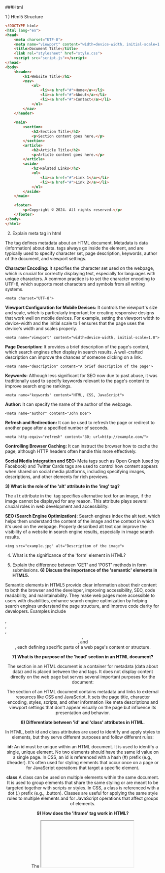 ###Html

1 ) Html5 Structure

```html
<!DOCTYPE html>
<html lang="en">
<head>
    <meta charset="UTF-8">
    <meta name="viewport" content="width=device-width, initial-scale=1.0">
    <title>Document Title</title>
    <link rel="stylesheet" href="style.css">
    <script src="script.js"></script>
</head>
<body>
    <header>
        <h1>Website Title</h1>
        <nav>
            <ul>
                <li><a href="#">Home</a></li>
                <li><a href="#">About</a></li>
                <li><a href="#">Contact</a></li>
            </ul>
        </nav>
    </header>
    
    <main>
        <section>
            <h2>Section Title</h2>
            <p>Section content goes here.</p>
        </section>
        <article>
            <h2>Article Title</h2>
            <p>Article content goes here.</p>
        </article>
        <aside>
            <h2>Related Links</h2>
            <ul>
                <li><a href="#">Link 1</a></li>
                <li><a href="#">Link 2</a></li>
            </ul>
        </aside>
    </main>
    
    <footer>
        <p>Copyright © 2024. All rights reserved.</p>
    </footer>
</body>
</html>

```

2) Explain meta tag in html

The <meta> tag defines metadata about an HTML document. Metadata is data (information) about data. <meta> tags always go inside the <head> element, and are typically used to specify character set, page description, keywords, author of the document, and viewport settings.



**Character Encoding:** It specifies the character set used on the webpage, which is crucial for correctly displaying text, especially for languages with unique characters. A common practice is to set the character encoding to UTF-8, which supports most characters and symbols from all writing systems.


`<meta charset="UTF-8">`

**Viewport Configuration for Mobile Devices:** It controls the viewport's size and scale, which is particularly important for creating responsive designs that work well on mobile devices. For example, setting the viewport width to device-width and the initial scale to 1 ensures that the page uses the device's width and scales properly.


`<meta name="viewport" content="width=device-width, initial-scale=1.0">`

**Page Description:** It provides a brief description of the page's content, which search engines often display in search results. A well-crafted description can improve the chances of someone clicking on a link.


`<meta name="description" content="A brief description of the page">`

**Keywords:** Although less significant for SEO now due to past abuse, it was traditionally used to specify keywords relevant to the page's content to improve search engine rankings.


`<meta name="keywords" content="HTML, CSS, JavaScript">`

**Author:** It can specify the name of the author of the webpage.


`<meta name="author" content="John Doe">`

**Refresh and Redirection:** It can be used to refresh the page or redirect to another page after a specified number of seconds.


`<meta http-equiv="refresh" content="30; url=http://example.com/">`

**Controlling Browser Caching:** It can instruct the browser how to cache the page, although HTTP headers often handle this more effectively.

**Social Media Integration and SEO:** Meta tags such as Open Graph (used by Facebook) and Twitter Cards tags are used to control how content appears when shared on social media platforms, including specifying images, descriptions, and other elements for rich previews.


**3)  What is the role of the 'alt' attribute in the 'img' tag?**

The `alt` attribute in the <img> tag specifies alternative text for an image, if the image cannot be displayed for any reason. This attribute plays several crucial roles in web development and accessibility:

**SEO (Search Engine Optimization):** Search engines index the alt text, which helps them understand the content of the image and the context in which it's used on the webpage. Properly described alt text can improve the visibility of a website in search engine results, especially in image search results.

`<img src="example.jpg" alt="Description of the image">`


4) What is the significance of the 'form' element in HTML?

5) Explain the difference between 'GET' and 'POST' methods in form submissions.
**6) Discuss the importance of the 'semantic' elements in HTML5.**


Semantic elements in HTML5 provide clear information about their content to both the browser and the developer, improving accessibility, SEO, code readability, and maintainability. They make web pages more accessible to users with disabilities, enhance search engine optimization by helping search engines understand the page structure, and improve code clarity for developers. Examples include <article>, <aside>, <footer>, <header>, <nav>, and <section>, each defining specific parts of a web page's content or structure.

**7) What is the purpose of the 'head' section in an HTML document?**

The <head> section in an HTML document is a container for metadata (data about data) and is placed between the <html> and <body> tags. It does not display content directly on the web page but serves several important purposes for the document:

The <head> section of an HTML document contains metadata and links to external resources like CSS and JavaScript. It sets the page title, character encoding, styles, scripts, and other information like meta descriptions and viewport settings that don't appear visually on the page but influence its presentation and behavior.

**8) Differentiate between 'id' and 'class' attributes in HTML.**


In HTML, both id and class attributes are used to identify and apply styles to elements, but they serve different purposes and follow different rules:

**id:** An id must be unique within an HTML document. It is used to identify a single, unique element. No two elements should have the same id value on a single page. In CSS, an id is referenced with a hash (#) prefix (e.g., #header). It's often used for styling elements that occur once on a page or for JavaScript operations that target a specific element.

**class**  A class can be used on multiple elements within the same document. It is used to group elements that share the same styling or are meant to be targeted together with scripts or styles. In CSS, a class is referenced with a dot (.) prefix (e.g., .button). Classes are useful for applying the same style rules to multiple elements and for JavaScript operations that affect groups of elements.

**9) How does the 'iframe' tag work in HTML?**

The <iframe> tag in HTML is used to embed another HTML document within the current document. It creates a frame inside a webpage, allowing you to display a webpage, video, map, or any other web content independently of the rest of the page's content.


```html
<!DOCTYPE html>
<html lang="en">
<head>
    <meta charset="UTF-8">
    <meta name="viewport" content="width=device-width, initial-scale=1.0">
    <title>Document with Iframe</title>
</head>
<body>

    <h1>Welcome to My Page</h1>
    <p>This is a sample paragraph on my webpage.</p>

    <!-- Embedding an iframe -->
    <iframe src="https://example.com" width="600" height="400" style="border:0;">
        Your browser does not support iframes.
    </iframe>

    <p>More content can go here.</p>

</body>
</html>
```
**10) Describe the purpose of the 'canvas' element in HTML5.**


The <canvas> element in HTML5 is used to draw graphics on a web page via scripting (usually JavaScript). It provides a space in the HTML document where graphics can be rendered dynamically. The <canvas> element is particularly useful for rendering graphs, game graphics, art, or other visual images on the fly.

```html
<!DOCTYPE html>
<html>
<head>
    <title>Canvas Example</title>
</head>
<body>

<canvas id="myCanvas" width="200" height="100" style="border:1px solid #000;">
    Your browser does not support the HTML5 canvas tag.
</canvas>

<script>
    var canvas = document.getElementById('myCanvas');
    var ctx = canvas.getContext('2d');
    ctx.fillStyle = '#FF0000';
    ctx.fillRect(0, 0, 150, 75);
</script>

</body>
</html>
```

11) How do you embed audio and video in HTML5?


In HTML5, embedding audio and video content into web pages is straightforward thanks to the <audio> and <video> elements. These elements provide built-in support for embedding media files directly into HTML documents without requiring external plugins or players

```html
<audio controls>
  <source src="audiofile.mp3" type="audio/mp3">
  <source src="audiofile.ogg" type="audio/ogg">
  Your browser does not support the audio element.
</audio>

<video controls width="250">
  <source src="videofile.mp4" type="video/mp4">
  <source src="videofile.ogg" type="video/ogg">
  Your browser does not support the video tag.
</video>

```
**controls:** Adds video controls, allowing the user to play, pause, adjust volume, and seek through the video or audio

**12) What is the significance of the 'lang' attribute in the 'html' tag?**


The lang attribute in the <html> tag specifies the primary language of a webpage's content. It is significant for enhancing web accessibility by helping screen readers pronounce text correctly, improving search engine optimization (SEO) by indicating the content's language to search engines, enabling browser-specific language functionality like spell-check, and facilitating content localization and language-specific styling.

        For French: <html lang="fr">
        For Spanish: <html lang="es">
        For Japanese: <html lang="ja">
        For Arabic: <html lang="ar">


**13) Discuss the role of the 'table' element in HTML.**


The <table> element in HTML plays a critical role in organizing and displaying data in a tabular format on web pages. It is designed to represent structured data — information that's logically arranged in rows and columns, much like in spreadsheets. The use of tables in HTML enables developers to present complex data in a way that's easy to understand and navigate for users. 

**14) How do you create a numbered list in HTML?** 



To create a numbered list in HTML, you use the <ol> (ordered list) element, with each item in the list wrapped in an <li> (list item) element. The numbers are automatically generated and displayed in front of each list item, typically starting at 1 and incrementing by 1 for each subsequent list item.



```html
<ol>
  <li>First item
    <ol>
      <li>Subitem 1</li>
      <li>Subitem 2</li>
    </ol>
  </li>
  <li>Second item</li>
</ol>

```

**15) 
What is the purpose of the 'localStorage' and 'sessionStorage' objects in HTML5?**

```html
// Storing data in localStorage
localStorage.setItem('username', 'JohnDoe');

// Retrieving data from localStorage
const username = localStorage.getItem('username');
console.log(username); // Output: JohnDoe
// To delete the key
localStorage.removeItem('myKey');
// To clear all the data
localStorage.clear();

// Storing data in sessionStorage
sessionStorage.setItem('sessionKey', '123456');

// Retrieving data from sessionStorage
const sessionKey = sessionStorage.getItem('sessionKey');
console.log(sessionKey); // Output: 123456
```

**localStorage**: It provides a way to store data across browser sessions. Data stored in localStorage persists even when the browser is closed and reopened. It's ideal for storing preferences, theme settings, or other data that should be retained across visits.
- Data stored in localStorage has no expiration time, meaning it remains available even after the browser is closed and reopened.
- It's ideal for storing preferences, themes, or any data that should persist across user visits and browser sessions.
- : Data stored in localStorage is specific to the protocol of the page. It is also limited in size (usually up to 5MB) and is synchronous, which means it can potentially block the main thread if used excessively.

**sessionStorage**: 
- sessionStorage is used to store data for the duration of a page session. A session lasts as long as the browser is open, and survives over page reloads and restores, but not when the tab or browser is closed.
- It's suitable for storing data that should only be available for a single session, such as form data on a multi-step process or temporary application state.
-  Like localStorage, sessionStorage is limited in size and is specific to a single window or tab. Data stored in sessionStorage is also synchronous and can block the main thread if overused.


**16) How do you create a hyperlink that opens in a new tab or window?**

- To create a hyperlink in HTML that opens in a new tab or window, you can use the <a> (anchor) element with the **target** attribute set to **_blank**. This instructs the browser to open the linked document in a new tab or window rather than in the current tab. Here's how you do it:

- `<a href="https://example.com" target="_blank">Visit Example.com</a>`

- In this example, clicking on "Visit Example.com" will open the URL "https://example.com" in a new browser tab or window, depending on the browser settings and preferences. Using **target="_blank"** is widely used for external links or when you want to keep your website open while directing the user to another site.

17) Discuss the 'placeholder' attribute in HTML forms.

**18) 
What is the purpose of the 'ruby' element in HTML?**

- The <ruby> element in HTML is used for displaying ruby annotations, small texts above or below the main text to indicate pronunciation or provide short notes, mainly in East Asian typography (e.g., furigana in Japanese).
-  It works with <rt> (ruby text) for the annotation itself and <rp> (ruby parentheses) as a fallback for browsers not supporting ruby annotations.
-  This enhances readability, accessibility, and educational value, especially for content in languages like Japanese, Chinese, and Korean, by offering phonetic guides or explanations for characters that may be unfamiliar to the reader.


**19) Explain the 'data-*' attributes in HTML5.**


- The **data-*** attributes in HTML5 allow for the storage of custom data directly on HTML elements.
- These attributes are fully customizable (the * can be replaced with any name you choose) and are used for storing extra information that doesn't affect the presentation but can be accessed and utilized via JavaScript.
-  This feature supports a more semantic web, improves interactivity, and keeps the HTML markup clean by avoiding non-standard attributes or additional DOM elements solely for data storage.
-   Data stored in _data-*_ attributes can be easily accessed in JavaScript using the dataset property of the element, enhancing the functionality and maintainability of web applications.


**20) How does the 'accesskey' attribute work in HTML forms?**

- The accesskey attribute in HTML provides a way to quickly navigate to a specific element or activate it using a keyboard shortcut. When you assign an accesskey to an element in an HTML form, such as an <input>, <button>, or a <label>, users can focus on or activate that element by pressing a specific key combination.

- The key combination for using the **accesskey** varies depending on the browser and the operating system. Typically, it involves pressing the **Alt key (or Alt + Shift in some browsers) on Windows** and Linux.


```html
<label for="name">Name:</label>
<input type="text" id="name" name="name" accesskey="N">

<button type="submit" accesskey="S">Submit</button>
```

- Pressing Alt + N (or the equivalent key combination for your browser/OS) would focus the input field for the name.
- Pressing Alt + S would activate the submit button.

**21) Describe the role of the 'figcaption' element in HTML.**


- The <figcaption> element in HTML serves as a caption or legend for its parent <figure> element.
- It provides a textual explanation or description associated with the figure that it captions, which can be an image, an illustration, a diagram, a code snippet, or any other content that is wrapped by a <figure> element.
- The <figcaption> can be placed as the first or last child of the <figure> to indicate whether the caption appears above or below the content it describes.

  ```html
  <figure>
    <img src="path/to/image.jpg" alt="An example image">
    <figcaption>This is a caption describing the above image.</figcaption>
</figure>
```

- In this example, the <figcaption> element provides a textual description for the image, making it clear what the image represents or why it's significant within the context of the surrounding content.
- **Use with <figure>:** <figcaption> must be a child of a <figure> element. **It doesn't function as intended when used outside of a <figure>.
**
- The <figcaption> element thus plays a crucial role in associating text descriptions with figures in HTML documents, enhancing both the semantic structure of the content and its accessibility for all users.


**22) What is the purpose of the 'progress' element in HTML5?**


- The <progress> element in HTML5 is used to represent the progress of a task.
- It is particularly useful for providing a visual indicator of the completion status of an operation, such as downloading a file, uploading content, or any other process that takes time to complete.
- The <progress> element helps improve user experience by giving feedback on the progress of tasks that are currently underway

`<progress value="30" max="100"></progress>`


- In this example, the <progress> element displays a progress bar that is 30% complete, where 100 represents the total work to be done.


**23) How do you create a responsive web design using media queries in CSS?**

- Creating a responsive web design using media queries in CSS involves specifying different styles for different browser sizes, resolutions, or orientations.
- This approach allows a website to adapt its layout and content appearance to various devices, such as desktops, tablets, and smartphones, ensuring a user-friendly experience across all devices.

- syntax

- ```css
  @media (media-feature: value) {
  /* CSS rules go here */
}

```
- Several Examples

``` css
/* Base styles - apply to all devices by default */
body {
  background-color: lightblue;
  font-size: 18px;
  padding: 20px;
}

/* Medium devices (tablets, 768px and up) */
@media (min-width: 768px) {
  body {
    background-color: lightgreen;
    font-size: 20px;
  }
}

/* Large devices (desktops, 992px and up) */
@media (min-width: 992px) {
  body {
    background-color: lightcoral;
    font-size: 22px;
  }
}

```














